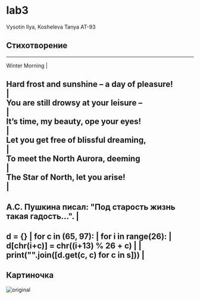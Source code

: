 # lab3
Vysotin Ilya, Kosheleva Tanya AT-93
## Стихотворение
--------------------------------------------------------------
Winter Morning                                               |<br/>
                                                             
Hard frost and sunshine – a day of pleasure! <br/>           |<br/>
You are still drowsy at your leisure – <br/>                 |<br/>
It’s time, my beauty, ope your eyes! <br/>                   |<br/>
Let you get free of blissful dreaming, <br/>                 |<br/>
To meet the North Aurora, deeming <br/>                      |<br/>
The Star of North, let you arise! <br/>                      |<br/>
--------------------------------------------------------------
А.С. Пушкина писал: "Под старость жизнь такая гадость...".   |
--------------------------------------------------------------
d = {}                                                       |
for c in (65, 97):                                           |
    for i in range(26):                                      |
        d[chr(i+c)] = chr((i+13) % 26 + c)                   |
                                                             |
print("".join([d.get(c, c) for c in s]))                     |
-------------------------------------------------------------- 
## Картиночка
![original](https://user-images.githubusercontent.com/105457873/168159706-707b85c8-cbfd-4b78-85f6-347120fb45b8.jpg)

